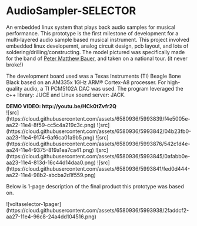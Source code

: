 # AudioSampler-SELECTOR

An embedded linux system that plays back audio samples for musical performance. This prototype is the first milestone of development for a multi-layered audio sample based musical instrument. This project involved embedded linux developemnt, analog circuit design, pcb layout, and lots of soldering/drilling/constructing. The model pictured was specifically made for the band of <a href="http://petermatthewbauer.com/" target="_blank">Peter Matthew Bauer</a>, and taken on a national tour. (it never broke!)

<p>The development board used was a Texas Instruments (TI) Beagle Bone Black based on an AM335x 1GHz ARM® Cortex-A8 processer. For high-quality audio, a TI PCM5102A DAC was used. The program leveraged the c++ library: JUCE and Linux sound server: JACK.</p>
<b> DEMO VIDEO: http://youtu.be/HCk0tZvfr2Q </b><br>
![src](https://cloud.githubusercontent.com/assets/6580936/5993839/f4e5005e-aa22-11e4-8f59-cc5c4a219c3c.png)
![src](https://cloud.githubusercontent.com/assets/6580936/5993842/04b23fb0-aa23-11e4-9174-6af6ca01a9b5.png)
![src](https://cloud.githubusercontent.com/assets/6580936/5993876/542c1d4e-aa24-11e4-9375-819a1ea7ca41.png)
![src](https://cloud.githubusercontent.com/assets/6580936/5993845/0afabb0e-aa23-11e4-813d-16c44d14daa0.png)
![src](https://cloud.githubusercontent.com/assets/6580936/5993841/fed0d444-aa22-11e4-98b2-abcba2d1f559.png)
<p> Below is 1-page description of the final product this prototype was based on.</p>
![voltaselector-1pager](https://cloud.githubusercontent.com/assets/6580936/5993938/2faddcf2-aa27-11e4-96c8-24a4dd104516.png)

